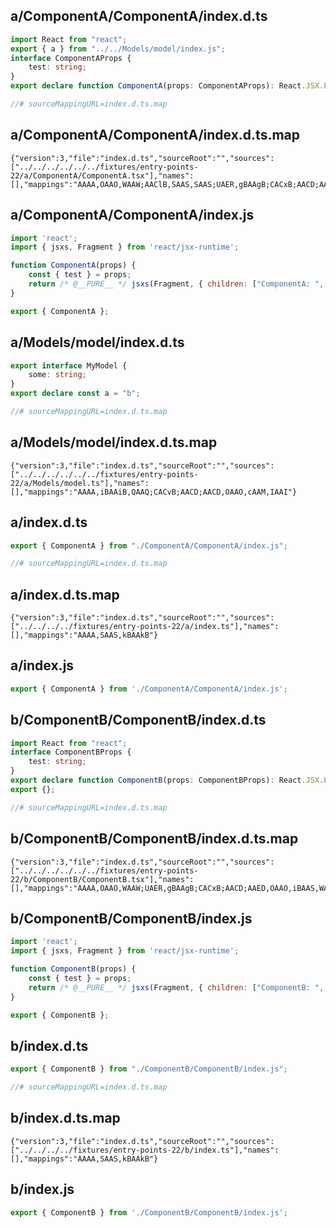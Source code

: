 ## a/ComponentA/ComponentA/index.d.ts

```ts
import React from "react";
export { a } from "../../Models/model/index.js";
interface ComponentAProps {
	test: string;
}
export declare function ComponentA(props: ComponentAProps): React.JSX.Element;

//# sourceMappingURL=index.d.ts.map
```
## a/ComponentA/ComponentA/index.d.ts.map

```map
{"version":3,"file":"index.d.ts","sourceRoot":"","sources":["../../../../../../fixtures/entry-points-22/a/ComponentA/ComponentA.tsx"],"names":[],"mappings":"AAAA,OAAO,WAAW;AAClB,SAAS,SAAS;UAER,gBAAgB;CACxB;AACD;AAED,OAAO,iBAAS,WAAW,OAAO,kBAAkB,MAAM,IAAI"}
```
## a/ComponentA/ComponentA/index.js

```js
import 'react';
import { jsxs, Fragment } from 'react/jsx-runtime';

function ComponentA(props) {
	const { test } = props;
	return /* @__PURE__ */ jsxs(Fragment, { children: ["ComponentA: ", test] });
}

export { ComponentA };

```
## a/Models/model/index.d.ts

```ts
export interface MyModel {
	some: string;
}
export declare const a = "b";

//# sourceMappingURL=index.d.ts.map
```
## a/Models/model/index.d.ts.map

```map
{"version":3,"file":"index.d.ts","sourceRoot":"","sources":["../../../../../../fixtures/entry-points-22/a/Models/model.ts"],"names":[],"mappings":"AAAA,iBAAiB,QAAQ;CACvB;AACD;AACD,OAAO,cAAM,IAAI"}
```
## a/index.d.ts

```ts
export { ComponentA } from "./ComponentA/ComponentA/index.js";

//# sourceMappingURL=index.d.ts.map
```
## a/index.d.ts.map

```map
{"version":3,"file":"index.d.ts","sourceRoot":"","sources":["../../../../fixtures/entry-points-22/a/index.ts"],"names":[],"mappings":"AAAA,SAAS,kBAAkB"}
```
## a/index.js

```js
export { ComponentA } from './ComponentA/ComponentA/index.js';

```
## b/ComponentB/ComponentB/index.d.ts

```ts
import React from "react";
interface ComponentBProps {
	test: string;
}
export declare function ComponentB(props: ComponentBProps): React.JSX.Element;
export {};

//# sourceMappingURL=index.d.ts.map
```
## b/ComponentB/ComponentB/index.d.ts.map

```map
{"version":3,"file":"index.d.ts","sourceRoot":"","sources":["../../../../../../fixtures/entry-points-22/b/ComponentB/ComponentB.tsx"],"names":[],"mappings":"AAAA,OAAO,WAAW;UAER,gBAAgB;CACxB;AACD;AAED,OAAO,iBAAS,WAAW,OAAO,kBAAkB,MAAM,IAAI"}
```
## b/ComponentB/ComponentB/index.js

```js
import 'react';
import { jsxs, Fragment } from 'react/jsx-runtime';

function ComponentB(props) {
	const { test } = props;
	return /* @__PURE__ */ jsxs(Fragment, { children: ["ComponentB: ", test] });
}

export { ComponentB };

```
## b/index.d.ts

```ts
export { ComponentB } from "./ComponentB/ComponentB/index.js";

//# sourceMappingURL=index.d.ts.map
```
## b/index.d.ts.map

```map
{"version":3,"file":"index.d.ts","sourceRoot":"","sources":["../../../../fixtures/entry-points-22/b/index.ts"],"names":[],"mappings":"AAAA,SAAS,kBAAkB"}
```
## b/index.js

```js
export { ComponentB } from './ComponentB/ComponentB/index.js';

```